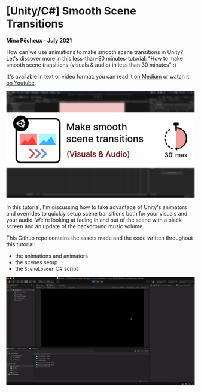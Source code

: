 # [Unity/C#] Smooth Scene Transitions

**Mina Pêcheux - July 2021**

How can we use animations to make smooth scene transitions in Unity? Let's discover more in this less-than-30 minutes-tutorial: "How to make smooth scene transitions (visuals & audio) in less than 30 minutes" :)

It's available in text or video format: you can read it [on Medium](https://medium.com/c-sharp-progarmming/make-smooth-scene-transitions-in-unity-c-6b7c97e4c7e0) or watch it [on Youtube](https://www.youtube.com/watch?v=_9L0HJrVR5Y).

![thumbnail](imgs/thumbnail.png)

In this tutorial, I'm discussing how to take advantage of Unity's animators and overrides to quickly setup scene transitions both for your visuals and your audio. We're looking at fading in and out of the scene with a black screen and an update of the background music volume.

This Github repo contains the assets made and the code written throughout this tutorial:

- the animations and animators
- the scenes setup
- the `SceneLoader` C# script

![demo](imgs/demo.gif)
